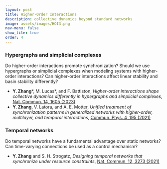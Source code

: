 ```yaml
---
layout: post
title: Higher-Order Interactions
description: collective dynamics beyond standard networks
image: assets/images/HOI3.png
nav-menu: false
show_tile: true
order: 4
---
```


### Hypergraphs and simplicial complexes
Do higher-order interactions promote synchronization? Should we use hypergraphs or simplicial complexes when modeling systems with higher-order interactions? Can higher-order interactions affect linear stability and basin stability differently?

* __Y. Zhang__\*, M. Lucas\*, and F. Battiston, *Higher-order interactions shape collective dynamics differently in hypergraphs and simplicial complexes*, [Nat. Commun. 14, 1605 (2023)](https://doi.org/10.1038/s41467-023-37190-9)
* __Y. Zhang__, V. Latora, and A. E. Motter, *Unified treatment of synchronization patterns in generalized networks with higher-order, multilayer, and temporal interactions*, [Commun. Phys. 4, 195 (2021)](https://doi.org/10.1038/s42005-021-00695-0)

### Temporal networks
Do temporal networks have a fundamental advantage over static networks? Can time-varying connections be used as a control mechanism?

* __Y. Zhang__ and S. H. Strogatz, *Designing temporal networks that synchronize under resource constraints*, [Nat. Commun. 12, 3273 (2021)](https://doi.org/10.1038/s41467-021-23446-9)
